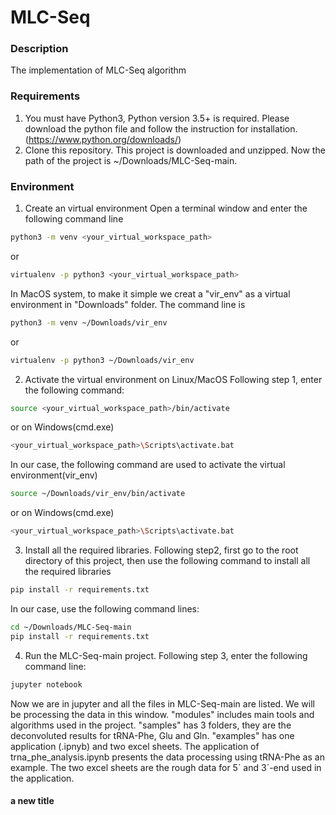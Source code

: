 # MLC-Seq

### Description
The implementation of MLC-Seq algorithm


### Requirements
1. You must have Python3, Python version 3.5+ is required. Please download the python file and follow the instruction for installation. (https://www.python.org/downloads/)
2. Clone this repository. This project is downloaded and unzipped. Now the path of the project is ~/Downloads/MLC-Seq-main.
### Environment
1. Create an virtual environment
   Open a terminal window and enter the following command line
```Bash
python3 -m venv <your_virtual_workspace_path>
```
or
```Bash
virtualenv -p python3 <your_virtual_workspace_path>
```
   In MacOS system, to make it simple we creat a "vir_env" as a virtual environment in "Downloads" folder. The command line is
```Bash
python3 -m venv ~/Downloads/vir_env
```
or
```Bash
virtualenv -p python3 ~/Downloads/vir_env
```  
2. Activate the virtual environment on Linux/MacOS
   Following step 1, enter the following command:
```Bash
source <your_virtual_workspace_path>/bin/activate
```
or on Windows(cmd.exe)
```Bash
<your_virtual_workspace_path>\Scripts\activate.bat
```
   In our case, the following command are used to activate the virtual environment(vir_env)
```Bash
source ~/Downloads/vir_env/bin/activate
```
or on Windows(cmd.exe)
```Bash
<your_virtual_workspace_path>\Scripts\activate.bat    
```

3. Install all the required libraries.
   Following step2, first go to the root directory of this project, then use the following command to install all the required libraries
```Bash
pip install -r requirements.txt
```
   In our case, use the following command lines:
```Bash
cd ~/Downloads/MLC-Seq-main
pip install -r requirements.txt
```

4. Run the MLC-Seq-main project.
   Following step 3, enter the following command line:
```Bash
jupyter notebook
```
Now we are in jupyter and all the files in MLC-Seq-main are listed. We will be processing the data in this window.
"modules" includes main tools and algorithms used in the project.
"samples" has 3 folders, they are the deconvoluted results for tRNA-Phe, Glu and Gln.
"examples" has one application (.ipnyb) and two excel sheets. The application of trna_phe_analysis.ipynb presents the data processing using tRNA-Phe as an example. The two excel sheets are the rough data for 5´ and 3´-end used in the application.

#### a new title
